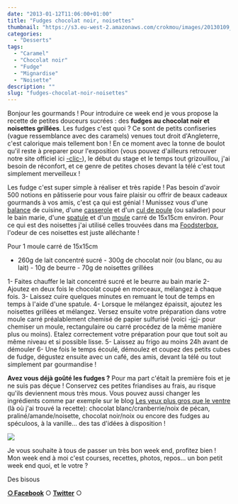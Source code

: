 ```yaml
---
date: "2013-01-12T11:06:00+01:00"
title: "Fudges chocolat noir, noisettes"
thumbnail: "https://s3.eu-west-2.amazonaws.com/crokmou/images/20130109_fudge_chocolat_noir_noisette_0013.jpg"
categories:
  - "Desserts"
tags:
  - "Caramel"
  - "Chocolat noir"
  - "Fudge"
  - "Mignardise"
  - "Noisette"
description: ""
slug: "fudges-chocolat-noir-noisettes"
---
```


Bonjour les gourmands ! Pour introduire ce week end je vous propose la recette de petites douceurs sucrées : des **fudges au chocolat noir et noisettes grillées**. Les fudges c'est quoi ? Ce sont de petits confiseries (vague ressemblance avec des caramels) venues tout droit d'Angleterre, c'est calorique mais tellement bon ! En ce moment avec la tonne de boulot qu'il reste à preparer pour l'exposition (vous pouvez d'ailleurs retrouver notre site officiel ici [-clic-](http://www.expophotohelb.com/)), le début du stage et le temps tout grizouillou, j'ai besoin de réconfort, et ce genre de petites choses devant la télé c'est tout simplement merveilleux !

Les fudge c'est super simple à réaliser et très rapide ! Pas besoin d'avoir 500 notions en pâtisserie pour vous faire plaisir ou offrir de beaux cadeaux gourmands à vos amis, c'est ça qui est génial ! Munissez vous d'une [balance](http://www.rueducommerce.fr/m/pl/malid:85215,9633601) de cuisine, d'une [casserole](http://www.rueducommerce.fr/index/casserole%20fonte) et d'un [cul de poule](http://www.rueducommerce.fr/m/pl/malid:48515370) (ou saladier) pour le bain marie, d'une [spatule](http://www.rueducommerce.fr/m/pl/malid:48515367) et d'un [moule](http://www.rueducommerce.fr/index/moule%20tefal) carré de 15x15cm environ. Pour ce qui est des noisettes j'ai utilisé celles trouvées dans ma [Foodsterbox](http://www.foodsterbox.com/produit/noisettes-grillees-rue-traversette/), l'odeur de ces noisettes est juste alléchante !

Pour 1 moule carré de 15x15cm

- 260g de lait concentré sucré - 300g de chocolat noir (ou blanc, ou au lait) - 10g de beurre - 70g de noisettes grillées

1- Faites chauffer le lait concentré sucré et le beurre au bain marie 2- Ajoutez en deux fois le chocolat coupé en morceaux, mélangez à chaque fois. 3- Laissez cuire quelques minutes en remuant le tout de temps en temps à l'aide d'une spatule. 4- Lorsque le mélangez épaissit, ajoutez les noisettes grillées et mélangez. Versez ensuite votre préparation dans votre moule carré préalablement chemisé de papier sulfurisé (voici -[ici](http://puzzlencuisine.be/news/tapisser-ou-chemiser-un-moule-rectangulaire)- pour chemiser un moule, rectangulaire ou carré procédez de la même manière plus ou moins). Etalez correctement votre préparation pour que tout soit au même niveau et si possible lisse. 5- Laissez au frigo au moins 24h avant de démouler 6- Une fois le temps écoulé, démoulez et coupez des petits cubes de fudge, dégustez ensuite avec un café, des amis, devant la télé ou tout simplement par gourmandise !

**Avez vous déjà goûté les fudges ?** Pour ma part c'était la première fois et je ne suis pas déçue ! Conservez ces petites friandises au frais, au risque qu'ils deviennent mous très mous. Vous pouvez aussi changer les ingrédients comme par exemple sur le blog [Les yeux plus gros que le ventre](http://www.lesyeuxplusgrosqueleventre.com/le-fudge-cest-anglais-mais-cest-bon/) (là où j'ai trouvé la recette): chocolat blanc/cranberrie/noix de pécan, praliné/amande/noisette, chocolat noir/noix ou encore des fudges au spéculoos, à la vanille... des tas d'idées à disposition !

[![](https://s3.eu-west-2.amazonaws.com/crokmou/images/20130109_fudge_chocolat_noir_noisette_0004-200x3001-200x300.jpg)](https://s3.eu-west-2.amazonaws.com/crokmou/images/20130109_fudge_chocolat_noir_noisette_0004-200x3001.jpg)

Je vous souhaite à tous de passer un très bon week end, profitez bien ! Mon week end à moi c'est courses, recettes, photos, repos... un bon petit week end quoi, et le votre ?

Des bisous

[**○<span style="font-size: xx-small; margin: 0px; outline: 0px; padding: 0px;"><span style="font-family: Arial, Helvetica, sans-serif; margin: 0px; outline: 0px; padding: 0px;"> </span></span>Facebook**](https://www.facebook.com/pages/CroKMou/148093255259077) ○ [**Twitter**](https://twitter.com/Crokmou) ○